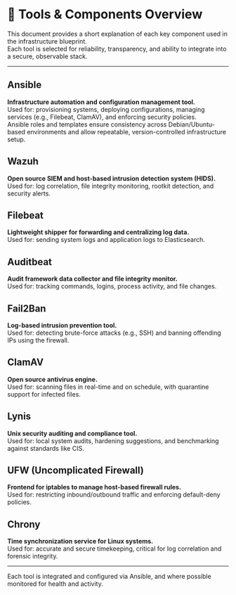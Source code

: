 # 🧰 Tools & Components Overview

This document provides a short explanation of each key component used in the infrastructure blueprint.  
Each tool is selected for reliability, transparency, and ability to integrate into a secure, observable stack.

---

## Ansible
**Infrastructure automation and configuration management tool.**  
Used for: provisioning systems, deploying configurations, managing services (e.g., Filebeat, ClamAV), and enforcing security policies.  
Ansible roles and templates ensure consistency across Debian/Ubuntu-based environments and allow repeatable, version-controlled infrastructure setup.

## Wazuh
**Open source SIEM and host-based intrusion detection system (HIDS).**  
Used for: log correlation, file integrity monitoring, rootkit detection, and security alerts.

## Filebeat
**Lightweight shipper for forwarding and centralizing log data.**  
Used for: sending system logs and application logs to Elasticsearch.

## Auditbeat
**Audit framework data collector and file integrity monitor.**  
Used for: tracking commands, logins, process activity, and file changes.

## Fail2Ban
**Log-based intrusion prevention tool.**  
Used for: detecting brute-force attacks (e.g., SSH) and banning offending IPs using the firewall.

## ClamAV
**Open source antivirus engine.**  
Used for: scanning files in real-time and on schedule, with quarantine support for infected files.

## Lynis
**Unix security auditing and compliance tool.**  
Used for: local system audits, hardening suggestions, and benchmarking against standards like CIS.

## UFW (Uncomplicated Firewall)
**Frontend for iptables to manage host-based firewall rules.**  
Used for: restricting inbound/outbound traffic and enforcing default-deny policies.

## Chrony
**Time synchronization service for Linux systems.**  
Used for: accurate and secure timekeeping, critical for log correlation and forensic integrity.

---

Each tool is integrated and configured via Ansible, and where possible monitored for health and activity.